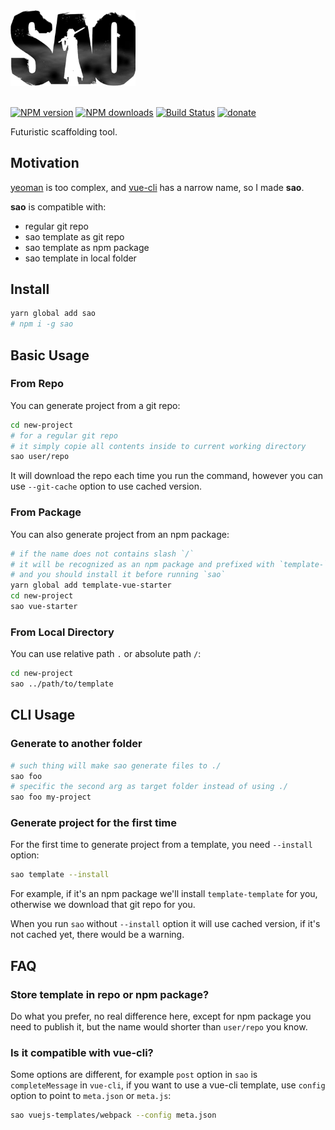 <img src="./media/sao.png" width="200" />
<br>
<br>

[![NPM version](https://img.shields.io/npm/v/sao.svg?style=flat)](https://npmjs.com/package/sao) [![NPM downloads](https://img.shields.io/npm/dm/sao.svg?style=flat)](https://npmjs.com/package/sao) [![Build Status](https://img.shields.io/circleci/project/egoist/sao/master.svg?style=flat)](https://circleci.com/gh/egoist/sao) [![donate](https://img.shields.io/badge/$-donate-ff69b4.svg?maxAge=2592000&style=flat)](https://github.com/egoist/donate)

Futuristic scaffolding tool.

## Motivation

[yeoman](https://github.com/yeoman/yo) is too complex, and [vue-cli](https://github.com/vuejs/vue-cli) has a narrow name, so I made **sao**.

**sao** is compatible with:

- regular git repo
- sao template as git repo
- sao template as npm package
- sao template in local folder

## Install

```bash
yarn global add sao
# npm i -g sao
```

## Basic Usage

### From Repo

You can generate project from a git repo:

```bash
cd new-project
# for a regular git repo
# it simply copie all contents inside to current working directory
sao user/repo
```

It will download the repo each time you run the command, however you can use `--git-cache` option to use cached version.

### From Package

You can also generate project from an npm package:

```bash
# if the name does not contains slash `/`
# it will be recognized as an npm package and prefixed with `template-`
# and you should install it before running `sao`
yarn global add template-vue-starter
cd new-project
sao vue-starter
```

### From Local Directory

You can use relative path `.` or absolute path `/`:

```bash
cd new-project
sao ../path/to/template
```

## CLI Usage

### Generate to another folder

```bash
# such thing will make sao generate files to ./
sao foo
# specific the second arg as target folder instead of using ./
sao foo my-project
```

### Generate project for the first time

For the first time to generate project from a template, you need `--install` option:

```bash
sao template --install
```

For example, if it's an npm package we'll install `template-template` for you, otherwise we download that git repo for you.

When you run `sao` without `--install` option it will use cached version, if it's not cached yet, there would be a warning.

## FAQ

### Store template in repo or npm package?

Do what you prefer, no real difference here, except for npm package you need to publish it, but the name would shorter than `user/repo` you know.

### Is it compatible with vue-cli?

Some options are different, for example `post` option in `sao` is `completeMessage` in `vue-cli`, if you want to use a vue-cli template, use `config` option to point to `meta.json` or `meta.js`:

```bash
sao vuejs-templates/webpack --config meta.json
```
